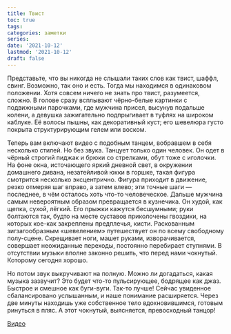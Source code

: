 ```yaml
---
title: Твист
toc: true
tags:
categories: заметки
series:
date: '2021-10-12'
lastmod: '2021-10-12'
draft: false
---
```


Представьте, что вы никогда не слышали таких слов как твист, шаффл, свинг. Возможно, так оно и есть. Тогда мы находимся в одинаковом положении. Хотя совсем ничего не знать про твист, разумеется, сложно. В голове сразу всплывают чёрно-белые картинки с подвижными парочками, где мужчина присел, высунув подальше колени, а девушка зажигательно подпрыгивает в туфлях на широком каблуке. Её волосы пышны, как декоративный куст; его шевелюра густо покрыта структурирующим гелем или воском.

<!--more-->

Теперь вам включают видео с подобным танцем, вобравшем в себя несколько стилей. Но без звука. Танцует только один человек. Он одет в чёрный строгий пиджак и брюки со стрелками, обут тоже с иголочки. На фоне окна, источающего яркий дневной свет, в окружении домашнего дивана, незатейливой юкки в горшке, такая фигура смотрится несколько эксцентрично. Фигура приходит в движение, резко отмеряя шаг вправо, а затем влево; эти точные шаги — последнее, в чём осталось хоть что-то человеческое. Дальше мужчина самым невероятным образом превращается в кузнечика. Он худой, как щепка, сухой, лёгкий. Его прыжки кажутся бесшумными; руки болтаются так, будто на месте суставов приколочены гвоздики, на которых кое-как закреплены предплечья, кисти. Раскованным зигзагообразным «шевелением» путешествует он по всему свободному полу-сцене. Скрещивает ноги, машет руками, изворачивается, совершает неожиданные переходы, постоянно перебирает ступнями. В отсутствии музыки вполне законно решить, что перед нами чокнутый. Которому сегодня хорошо.

Но потом звук выкручивают на полную. Можно ли догадаться, какая музыка зазвучит? Это будет что-то пульсирующее, бодрящее как джаз. Быстрое и смешное как буги-вуги. Так-то лучше! Сейчас увиденное сбалансировано услышанным, и наше понимание расширяется. Через две минуты находишь уже собственное тело вдохновившимся, готовым ринуться в пляс. А этот чокнутый, выясняется, превосходный танцор!

[Видео](https://www.youtube.com/watch?v=5ueJ4-lTa1s)
